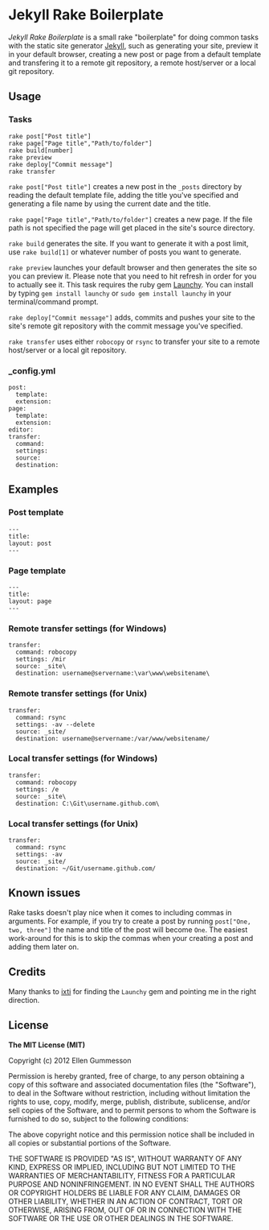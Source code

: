 # Jekyll Rake Boilerplate

*Jekyll Rake Boilerplate* is a small rake "boilerplate" for doing common tasks with the static site generator [Jekyll](http://jekyllrb.com/ "Jekyll"), such as generating your site, preview it in your default browser, creating a new post or page from a default template and transfering it to a remote git repository, a remote host/server or a local git repository.

## Usage

### Tasks

    rake post["Post title"]
    rake page["Page title","Path/to/folder"]
    rake build[number]
    rake preview
    rake deploy["Commit message"]
    rake transfer

`rake post["Post title"]` creates a new post in the `_posts` directory by reading the default template file, adding the title you've specified and generating a file name by using the current date and the title.

`rake page["Page title","Path/to/folder"]` creates a new page. If the file path is not specified the page will get placed in the site's source directory.

`rake build` generates the site. If you want to generate it with a post limit, use `rake build[1]` or whatever number of posts you want to generate. 

`rake preview` launches your default browser and then generates the site so you can preview it. Please note that you need to hit refresh in order for you to actually see it. This task requires the ruby gem [Launchy](http://rubygems.org/gems/launchy "Launchy"). You can install by typing `gem install launchy` or `sudo gem install launchy` in your terminal/command prompt.

`rake deploy["Commit message"]` adds, commits and pushes your site to the site's remote git repository with the commit message you've specified.

`rake transfer` uses either `robocopy` or `rsync` to transfer your site to a remote host/server or a local git repository.

### _config.yml

    post:
      template:
      extension:
    page:
      template:
      extension:
    editor:
    transfer:
      command:
      settings:
      source:
      destination:

## Examples

### Post template

    ---
    title:
    layout: post
    ---

### Page template

    ---
    title:
    layout: page
    ---

### Remote transfer settings (for Windows)

    transfer:
      command: robocopy
      settings: /mir
      source: _site\
      destination: username@servername:\var\www\websitename\

### Remote transfer settings (for Unix)

    transfer:
      command: rsync
      settings: -av --delete
      source: _site/
      destination: username@servername:/var/www/websitename/

### Local transfer settings (for Windows)

    transfer:
      command: robocopy
      settings: /e
      source: _site\
      destination: C:\Git\username.github.com\

### Local transfer settings (for Unix)

    transfer:
      command: rsync
      settings: -av
      source: _site/
      destination: ~/Git/username.github.com/

## Known issues

Rake tasks doesn't play nice when it comes to including commas in arguments. For example, if you try to create a post by running `post["One, two, three"]` the name and title of the post will become `One`. The easiest work-around for this is to skip the commas when your creating a post and adding them later on.

## Credits

Many thanks to [ixti](https://github.com/ixti "ixti on GitHub") for finding the `Launchy` gem and pointing me in the right direction.

## License

**The MIT License (MIT)**

Copyright (c) 2012 Ellen Gummesson

Permission is hereby granted, free of charge, to any person obtaining a copy of this software and associated documentation files (the "Software"), to deal in the Software without restriction, including without limitation the rights to use, copy, modify, merge, publish, distribute, sublicense, and/or sell copies of the Software, and to permit persons to whom the Software is furnished to do so, subject to the following conditions:

The above copyright notice and this permission notice shall be included in all copies or substantial portions of the Software.

THE SOFTWARE IS PROVIDED "AS IS", WITHOUT WARRANTY OF ANY KIND, EXPRESS OR IMPLIED, INCLUDING BUT NOT LIMITED TO THE WARRANTIES OF MERCHANTABILITY, FITNESS FOR A PARTICULAR PURPOSE AND NONINFRINGEMENT. IN NO EVENT SHALL THE AUTHORS OR COPYRIGHT HOLDERS BE LIABLE FOR ANY CLAIM, DAMAGES OR OTHER LIABILITY, WHETHER IN AN ACTION OF CONTRACT, TORT OR OTHERWISE, ARISING FROM, OUT OF OR IN CONNECTION WITH THE SOFTWARE OR THE USE OR OTHER DEALINGS IN THE SOFTWARE.
